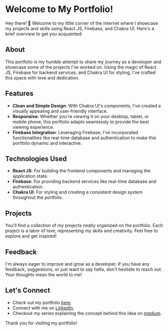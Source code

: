 # Welcome to My Portfolio!

Hey there! 👋 Welcome to my little corner of the internet where I showcase my projects and skills using React JS, Firebase, and Chakra UI. Here's a brief overview to get you acquainted:

## About

This portfolio is my humble attempt to share my journey as a developer and showcase some of the projects I've worked on. Using the magic of React JS, Firebase for backend services, and Chakra UI for styling, I've crafted this space with love and dedication.

## Features

- **Clean and Simple Design**: With Chakra UI's components, I've created a visually appealing and user-friendly interface.
- **Responsive**: Whether you're viewing it on your desktop, tablet, or mobile phone, this portfolio adapts seamlessly to provide the best viewing experience.
- **Firebase Integration**: Leveraging Firebase, I've incorporated functionalities like real-time database and authentication to make this portfolio dynamic and interactive.

## Technologies Used

- **React JS**: For building the frontend components and managing the application state.
- **Firebase**: For providing backend services like real-time database and authentication.
- **Chakra UI**: For styling and creating a consistent design system throughout the portfolio.

## Projects

You'll find a collection of my projects neatly organized on the portfolio. Each project is a labor of love, representing my skills and creativity. Feel free to explore and get inspired!

## Feedback

I'm always eager to improve and grow as a developer. If you have any feedback, suggestions, or just want to say hello, don't hesitate to reach out. Your thoughts mean the world to me!

## Let's Connect

- Check out my portfolio [here](https://rsoza.info).
- Connect with me on [LinkedIn](https://www.linkedin.com/in/rebecca-soza-74531a2b4/).
- Checkout my series explaining the concept behind this idea on [medium](https://medium.com/@bsoza93/portfolio-for-beginners-using-react-js-and-firebase-part-1-design-6f31007ff4b3).

Thank you for visiting my portfolio!

